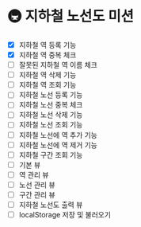 # 🚇 지하철 노선도 미션
- [x] 지하철 역 등록 기능
- [x] 지하철 역 중복 체크
- [ ] 잘못된 지하철 역 이름 체크
- [ ] 지하철 역 삭제 기능
- [ ] 지하철 역 조회 기능
- [ ] 지하철 노선 등록 기능
- [ ] 지하철 노선 중복 체크
- [ ] 지하철 노선 삭제 기능
- [ ] 지하철 노선 조회 기능
- [ ] 지하철 노선에 역 추가 기능
- [ ] 지하철 노선에 역 제거 기능
- [ ] 지하철 구간 조회 기능
- [ ] 기본 뷰
- [ ] 역 관리 뷰
- [ ] 노선 관리 뷰
- [ ] 구간 관리 뷰
- [ ] 지하철 노선도 출력 뷰
- [ ] localStorage 저장 및 불러오기
